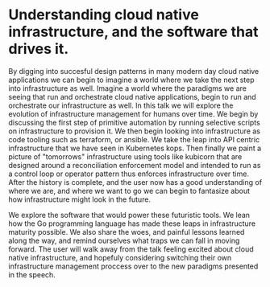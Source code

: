# Understanding cloud native infrastructure, and the software that drives it.

By digging into succesful design patterns in many modern day cloud native applications we can begin to imagine a world where we take the next step into infrastructure as well.
Imagine a world where the paradigms we are seeing that run and orchestrate cloud native applications, begin to run and orchestrate our infrastructure as well.
In this talk we will explore the evolution of infrastructure management for humans over time.
We begin by discussing the first step of primitive automation by running selective scripts on infrastructure to provision it.
We then begin looking into infrastructure as code tooling such as terraform, or ansible. 
We take the leap into API centric infrastructure that we have seen in Kubernetes kops.
Then finally we paint a picture of "tomorrows" infrastructure using tools like kubicorn that are designed around a reconciliation enforcement model and intended to run as a control loop or operator pattern thus enforces infrastructure over time.
After the history is complete, and the user now has a good understanding of where we are, and where we want to go we can begin to fantasize about how infrastructure might look in the future.


We explore the software that would power these futuristic tools.
We lean how the Go programming language has made these leaps in infrastructure maturity possible. 
We also share the woes, and painful lessons learned along the way, and remind ourselves what traps we can fall in moving forward.
The user will walk away from the talk feeling excited about cloud native infrastructure, and hopefuly considering switching their own infrastructure management proccess over to the new paradigms presented in the speech.
